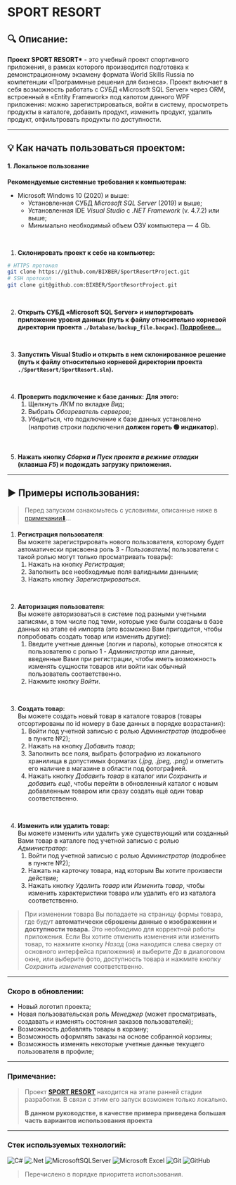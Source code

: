 # SPORT RESORT
## 🔍 Описание:

**Проект SPORT RESORT\*** - это учебный проект спортивного приложения, в рамках которого производится подготовка к демонстрационному экзамену формата World Skills Russia по компетенции «Программные решения для бизнеса». Проект включает в себя возможность работать с СУБД «Microsoft SQL Server» через ORM, встроенный в «Entity Framework» под капотом данного WPF приложения: можно зарегистрироваться, войти в систему, просмотреть продукты в каталоге, добавить продукт, изменить продукт, удалить продукт, отфильтровать продукты по доступности.

<!-- LOGOTYPE -->

---

## 💡 Как начать пользоваться проектом:
#### 1. Локальное пользование

**Рекомендуемые системные требования к компьютерам:**
- Microsoft Windows 10 (2020) и выше:
  * Установленная СУБД *Microsoft SQL Server* (2019) и выше;
  * Установленная IDE *Visual Studio* с *.NET Framework* (v. 4.7.2) или выше;
  * Минимально необходимый объем ОЗУ компьютера — 4 Gb.

<br>

1. **Склонировать проект к себе на компьютер:**
```bash
# HTTPS протокол
git clone https://github.com/BIXBER/SportResortProject.git
# SSH протокол
git clone git@github.com:BIXBER/SportResortProject.git
```

<br>

2. **Открыть СУБД «Microsoft SQL Server» и импортировать приложение уровня данных (путь к файлу относительно корневой директории проекта `./Database/backup_file.bacpac`). [Подробнее...](https://www.youtube.com/watch?v=OKQFoqY79fE&t=1s&pp=ygU70LjQvNC_0L7RgNGCINC_0YDQuNC70L7QttC10L3QuNGPINGD0YDQvtCy0L3RjyDQtNCw0L3QvdGL0YU%3D)**

<br>

3. **Запустить Visual Studio и открыть в нем склонированное решение (путь к файлу относительно корневой директории проекта `./SportResort/SportResort.sln`).**

<br>

4. **Проверить подключение к базе данных:**
    **Для этого:**
    1. Щелкнуть *ЛКМ* по вкладке *Вид*;
    2. Выбрать *Обозреватель серверов*;
    3. Убедиться, что подключение к базе данных установлено (напротив строки подключения **должен гореть 🟢 индикатор**).

<br>

5. **Нажать кнопку *Сборка и Пуск проекта в режиме отладки* (клавиша *F5*) и подождать загрузку приложения.**
---

## ▶️ Примеры использования:
> Перед запуском ознакомьтесь с условиями, описанные ниже в [примечании⬇️](#примечание)...
1. **Регистрация пользователя**:
<br>Вы можете зарегистрировать нового пользователя, которому будет автоматически присвоена роль 3 - *Пользователь*( пользователи с такой ролью могут только просматривать товары):
    1. Нажать на кнопку *Регистрация*;
    2. Заполнить все необходимые поля валидными данными;
    3. Нажать кнопку *Зарегистрироваться*.

<br>

2. **Авторизация пользователя**:
<br>Вы можете авторизоваться в системе под разными учетными записями, в том числе под теми, которые уже были созданы в базе данных на этапе её импорта (это возможно Вам пригодится, чтобы попробовать создать товар или изменить другие):
    1. Введите учетные данные (логин и пароль), которые относятся к пользователю с ролью 1 - *Администратор* или данные, введенные Вами при регистрации, чтобы иметь возможность изменять сущности товаров или войти как обычный пользователь соответственно.
    2. Нажмите кнопку *Войти*.

<br>

3. **Создать товар**:
<br>Вы можете создать новый товар в каталоге товаров (товары отсортированы по id номеру в базе данных в порядке возрастания):
    1. Войти под учетной записью с ролью *Администратор* (подробнее в пункте №2);
    2. Нажать на кнопку *Добавить товар*;
    3. Заполнить все поля, выбрать фотографию из локального хранилища в допустимых форматах (*.jpg, .jpeg, .png*) и отметить его наличие в магазине в области под фотографией.
    4. Нажать кнопку *Добавить товар* в каталог или *Сохранить и добавить ещё*, чтобы перейти в обновленный каталог с новым добавленным товаром или сразу создать ещё один товар соответственно.

<br>

4. **Изменить или удалить товар**:
<br>Вы можете изменить или удалить уже существующий или созданный Вами товар в каталоге под учетной записью с ролью *Администратор*:
    1. Войти под учетной записью с ролью *Администратор* (подробнее в пункте №2);
    2. Нажать на карточку товара, над которым Вы хотите произвести действие;
    3. Нажать кнопку *Удалить товар* или *Изменить товар*, чтобы изменить характеристики товара или удалить его из каталога соответственно.
> При изменении товара Вы попадаете на страницу формы товара, где будут **автоматически сброшены данные о изображении и доступности товара.** Это необходимо для корректной работы приложения.
> Если Вы хотите отменить изменения или изменить товар, то нажмите кнопку *Назад* (она находится слева сверху от основного интерфейса приложения) и выберите *Да* в диалоговом окне, или выберите фото, доступность товара и нажмите кнопку *Сохранить изменения* соответственно.

---

### Скоро в обновлении:
- Новый логотип проекта;
- Новая пользовательская роль *Менеджер* (может просматривать, создавать и изменять состояния заказов пользователей);
- Возможность добавлять товары в корзину;
- Возможность оформлять заказы на основе собранной корзины;
- Возможность изменять некоторые учетные данные текущего пользователя в профиле;

---

### Примечание:
> Проект **[SPORT RESORT](#sport-resort)** находится на этапе ранней стадии разработки. В связи с этим его запуск возможен только локально.
>
> **В данном руководстве, в качестве примера приведена большая часть вариантов использования проекта**

---

### Стек используемых технологий:

![C#](https://img.shields.io/badge/c%23-%23239120.svg?style=for-the-badge&logo=c-sharp&logoColor=white) ![.Net](https://img.shields.io/badge/.NET-5C2D91?style=for-the-badge&logo=.net&logoColor=white) ![MicrosoftSQLServer](https://img.shields.io/badge/Microsoft%20SQL%20Server-CC2927?style=for-the-badge&logo=microsoft%20sql%20server&logoColor=white) ![Microsoft Excel](https://img.shields.io/badge/Microsoft_Excel-217346?style=for-the-badge&logo=microsoft-excel&logoColor=white) ![Git](https://img.shields.io/badge/git-%23F05033.svg?style=for-the-badge&logo=git&logoColor=white) ![GitHub](https://img.shields.io/badge/github-%23121011.svg?style=for-the-badge&logo=github&logoColor=white)

> Перечислено в порядке приоритета использования.
